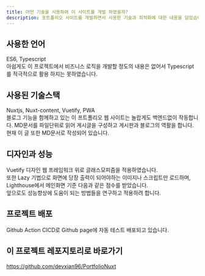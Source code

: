 ```yaml
---
title: 어떤 기술을 사용하여 이 사이트를 개발 하였을까?
description: 포트폴리오 사이트를 개발하면서 사용한 기술과 최적화에 대한 내용을 담았습니다.
---
```


## 사용한 언어

ES6, Typescript  
아쉽게도 이 프로젝트에서 비즈니스 로직을 개발할 정도의 내용은 없어서 Typescript를 적극적으로 활용 하지는 못하였습니다.

## 사용된 기술스택

Nuxtjs, Nuxt-content, Vuetify, PWA  
블로그 기능을 함께하고 있는 이 프트폴리오 웹 사이트는 놀랍게도 백엔드없이 작동합니다.
MD문서를 파일단위로 읽어 게시글을 구성하고 게시판과 블로그의 역활을 합니다.  
현재 이 글 또한 MD문서로 작성되어 있습니다.

## 디자인과 성능

Vuetify 디자인 웹 프레임워크 위로 글래스모피즘을 적용하였습니다.  
또한 Lazy 기법으로 화면에 당장 출력이 되어야하는 이미지나 스크립트만 로드하며,
Lighthouse에서 메인화면 기준 다음과 같은 점수를 받았습니다.  
앞으로도 성능향상에 도움이 되는 방법들을 연구하고 적용하려 합니다.

## 프로젝트 배포

Github Action CICD로 Github page에 자동 테스트 배포되고 있습니다.

## 이 프로젝트 레포지토리로 바로가기
https://github.com/devxian96/PortfolioNuxt